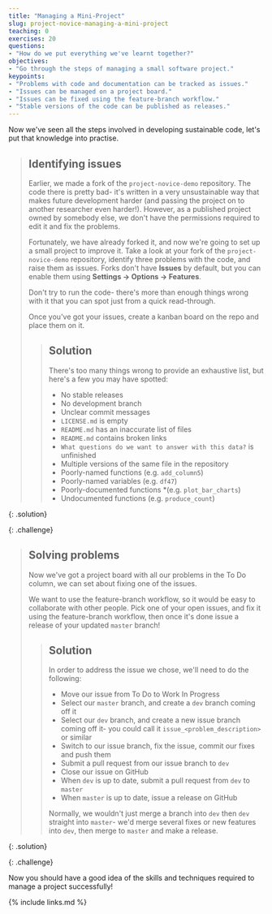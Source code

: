 ```yaml
---
title: "Managing a Mini-Project"
slug: project-novice-managing-a-mini-project
teaching: 0
exercises: 20
questions:
- "How do we put everything we've learnt together?"
objectives:
- "Go through the steps of managing a small software project."
keypoints:
- "Problems with code and documentation can be tracked as issues."
- "Issues can be managed on a project board."
- "Issues can be fixed using the feature-branch workflow."
- "Stable versions of the code can be published as releases."
---
```


Now we've seen all the steps involved in developing sustainable code, let's put that knowledge into practise.

> ## Identifying issues
>
> Earlier, we made a fork of the `project-novice-demo` repository. The code there is pretty bad- it's written in a very unsustainable way that makes future development harder (and passing the project on to another researcher even harder!). However, as a published project owned by somebody else, we don't have the permissions required to edit it and fix the problems.
>
> Fortunately, we have already forked it, and now we're going to set up a small project to improve it. Take a look at your fork of the `project-novice-demo` repository, identify three problems with the code, and raise them as issues. Forks don't have **Issues** by default, but you can enable them using **Settings -> Options -> Features**.
>
> Don't try to run the code- there's more than enough things wrong with it that you can spot just from a quick read-through.
>
> Once you've got your issues, create a kanban board on the repo and place them on it.
>
> > ## Solution
> >
> > There's too many things wrong to provide an exhaustive list, but here's a few you may have spotted:
> > * No stable releases
> > * No development branch
> > * Unclear commit messages
> > * `LICENSE.md` is empty
> > * `README.md` has an inaccurate list of files
> > * `README.md` contains broken links
> > * `What questions do we want to answer with this data?` is unfinished
> > * Multiple versions of the same file in the repository
> > * Poorly-named functions (e.g. `add_column5`)
> > * Poorly-named variables (e.g. `df47`)
> > * Poorly-documented functions *(e.g. `plot_bar_charts`)
> > * Undocumented functions (e.g. `produce_count`)
> 
{: .solution}

{: .challenge}

> ## Solving problems
> 
> Now we've got a project board with all our problems in the To Do column, we can set about fixing one of the issues.
> 
> We want to use the feature-branch workflow, so it would be easy to collaborate with other people. Pick one of your open issues, and fix it using the feature-branch workflow, then once it's done issue a release of your updated `master` branch!
>
> > ## Solution
> >
> > In order to address the issue we chose, we'll need to do the following:
> > * Move our issue from To Do to Work In Progress
> > * Select our `master` branch, and create a `dev` branch coming off it
> > * Select our `dev` branch, and create a new issue branch coming off it- you could call it `issue_<problem_description>` or similar
> > * Switch to our issue branch, fix the issue, commit our fixes and push them
> > * Submit a pull request from our issue branch to `dev`
> > * Close our issue on GitHub
> > * When `dev` is up to date, submit a pull request from `dev` to `master`
> > * When `master` is up to date, issue a release on GitHub
> >
> > Normally, we wouldn't just merge a branch into `dev` then `dev` straight into `master`- we'd merge several fixes or new features into `dev`, then merge to `master` and make a release. 
> 
{: .solution}

{: .challenge}

Now you should have a good idea of the skills and techniques required to manage a project successfully!

{% include links.md %}
